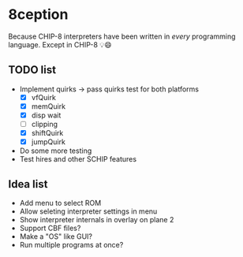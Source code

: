 # 8ception

Because CHIP-8 interpreters have been written in *every* programming language. Except in CHIP-8 💡😄

## TODO list

  * Implement quirks -> pass quirks test for both platforms
    * [x] vfQuirk
    * [x] memQuirk
    * [x] disp wait
    * [ ] clipping
    * [x] shiftQuirk
    * [x] jumpQuirk
  * Do some more testing
  * Test hires and other SCHIP features

## Idea list

  * Add menu to select ROM
  * Allow seleting interpreter settings in menu
  * Show interpreter internals in overlay on plane 2
  * Support CBF files?
  * Make a "OS" like GUI?
  * Run multiple programs at once?

